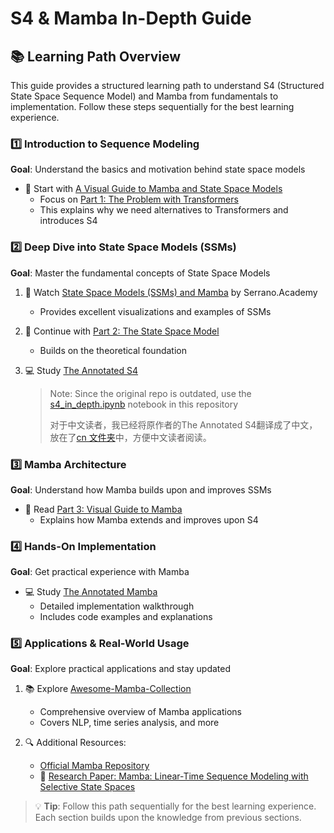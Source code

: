 # S4 & Mamba In-Depth Guide


## 📚 Learning Path Overview

This guide provides a structured learning path to understand S4 (Structured State Space Sequence Model) and Mamba from fundamentals to implementation. Follow these steps sequentially for the best learning experience.

### 1️⃣ Introduction to Sequence Modeling
**Goal**: Understand the basics and motivation behind state space models

- 📖 Start with [A Visual Guide to Mamba and State Space Models](https://newsletter.maartengrootendorst.com/p/a-visual-guide-to-mamba-and-state)
  - Focus on [Part 1: The Problem with Transformers](https://newsletter.maartengrootendorst.com/i/141228095/part-the-problem-with-transformers)
  - This explains why we need alternatives to Transformers and introduces S4

### 2️⃣ Deep Dive into State Space Models (SSMs)
**Goal**: Master the fundamental concepts of State Space Models

1. 🎥 Watch [State Space Models (SSMs) and Mamba](https://www.youtube.com/watch?v=g1AqUhP00Do) by Serrano.Academy
   - Provides excellent visualizations and examples of SSMs

2. 📘 Continue with [Part 2: The State Space Model](https://newsletter.maartengrootendorst.com/i/141228095/part-the-state-space-model-ssm)
   - Builds on the theoretical foundation

3. 💻 Study [The Annotated S4](https://srush.github.io/annotated-s4/#part-1b-addressing-long-range-dependencies-with-hippo)
   > Note: Since the original repo is outdated, use the [s4_in_depth.ipynb](./s4_in_depth.ipynb) notebook in this repository
   >
   > 对于中文读者，我已经将原作者的The Annotated S4翻译成了中文，放在了[cn 文件夹](./cn/The-Annotated-S4-CN-Part1.html)中，方便中文读者阅读。

### 3️⃣ Mamba Architecture
**Goal**: Understand how Mamba builds upon and improves SSMs

- 📖 Read [Part 3: Visual Guide to Mamba](https://newsletter.maartengrootendorst.com/i/141228095/part-mamba-a-selective-ssm)
  - Explains how Mamba extends and improves upon S4

### 4️⃣ Hands-On Implementation
**Goal**: Get practical experience with Mamba

- 💻 Study [The Annotated Mamba](https://srush.github.io/annotated-mamba/hard.html)
  - Detailed implementation walkthrough
  - Includes code examples and explanations

### 5️⃣ Applications & Real-World Usage
**Goal**: Explore practical applications and stay updated

1. 📚 Explore [Awesome-Mamba-Collection](https://github.com/XiudingCai/Awesome-Mamba-Collection?tab=readme-ov-file#head18)
   - Comprehensive overview of Mamba applications
   - Covers NLP, time series analysis, and more

2. 🔍 Additional Resources:
   - [Official Mamba Repository](https://github.com/state-spaces/mamba)
   - 📄 [Research Paper: Mamba: Linear-Time Sequence Modeling with Selective State Spaces](https://arxiv.org/abs/2312.00752)


> 💡 **Tip**: Follow this path sequentially for the best learning experience. Each section builds upon the knowledge from previous sections.